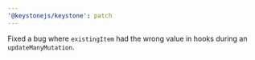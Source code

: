 ```yaml
---
'@keystonejs/keystone': patch
---
```


Fixed a bug where `existingItem` had the wrong value in hooks during an `updateManyMutation`.
